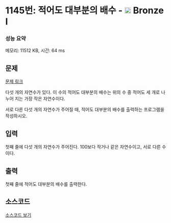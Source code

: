 # 1145번: 적어도 대부분의 배수 - <img src="https://static.solved.ac/tier_small/5.svg" style="height:20px" /> Bronze I

<!-- performance -->
### 성능 요약
메모리: 11512 KB, 시간: 64 ms
<!-- end -->

## 문제

[문제 링크](https://boj.kr/1145)


<p>다섯 개의 자연수가 있다. 이 수의 적어도 대부분의 배수는 위의 수 중 적어도 세 개로 나누어 지는 가장 작은 자연수이다.</p>

<p>서로 다른 다섯 개의 자연수가 주어질 때, 적어도 대부분의 배수를 출력하는 프로그램을 작성하시오.</p>



## 입력


<p>첫째 줄에 다섯 개의 자연수가 주어진다. 100보다 작거나 같은 자연수이고, 서로 다른 수이다.</p>



## 출력


<p>첫째 줄에 적어도 대부분의 배수를 출력한다.</p>



## 소스코드

[소스코드 보기](Main.java)